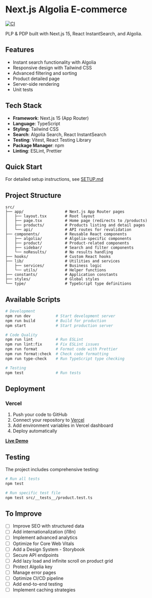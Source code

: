 # Next.js Algolia E-commerce

[![CI](https://github.com/chloeavoustin/next-algolia/actions/workflows/ci.yml/badge.svg)](https://github.com/chloeavoustin/next-algolia/actions/workflows/ci.yml)

PLP & PDP built with Next.js 15, React InstantSearch, and Algolia.

## Features

- Instant search functionality with Algolia
- Responsive design with Tailwind CSS
- Advanced filtering and sorting
- Product detailed page
- Server-side rendering
- Unit tests

## Tech Stack

- **Framework**: Next.js 15 (App Router)
- **Language**: TypeScript
- **Styling**: Tailwind CSS
- **Search**: Algolia Search, React InstantSearch
- **Testing**: Vitest, React Testing Library
- **Package Manager**: npm
- **Linting**: ESLint, Prettier

## Quick Start

For detailed setup instructions, see [SETUP.md](SETUP.md)

## Project Structure

```
src/
├── app/                  # Next.js App Router pages
│   ├── layout.tsx        # Root layout
│   ├── page.tsx          # Home page (redirects to /products)
│   ├── products/         # Products listing and detail pages
│   └── api/              # API routes for revalidation
├── components/           # Reusable React components
│   ├── algolia/          # Algolia-specific components
│   ├── product/          # Product-related components
│   ├── sidebar/          # Search and filter components
│   └── noResults/        # No results handling
├── hooks/                # Custom React hooks
├── lib/                  # Utilities and services
│   ├── services/         # Business logic
│   └── utils/            # Helper functions
├── constants/            # Application constants
├── styles/               # Global styles
└── type/                 # TypeScript type definitions
```

## Available Scripts

```bash
# Development
npm run dev           # Start development server
npm run build         # Build for production
npm start             # Start production server

# Code Quality
npm run lint          # Run ESLint
npm run lint:fix      # Fix ESLint issues
npm run format        # Format code with Prettier
npm run format:check  # Check code formatting
npm run type-check    # Run TypeScript type checking

# Testing
npm test              # Run tests
```

## Deployment

### Vercel

1. Push your code to GitHub
2. Connect your repository to [Vercel](https://vercel.com)
3. Add environment variables in Vercel dashboard
4. Deploy automatically

[**Live Demo**](https://next-algolia-git-main-chloe-jardins-projects.vercel.app/)

## Testing

The project includes comprehensive testing:

```bash
# Run all tests
npm test

# Run specific test file
npm test src/__tests__/product.test.ts
```

## To Improve

- [ ] Improve SEO with structured data
- [ ] Add internationalization (i18n)
- [ ] Implement advanced analytics
- [ ] Optimize for Core Web Vitals
- [ ] Add a Design System - Storybook
- [ ] Secure API endpoints
- [ ] Add lazy load and infinite scroll on product grid
- [ ] Protect Algolia key
- [ ] Manage error pages
- [ ] Optimize CI/CD pipeline
- [ ] Add end-to-end testing
- [ ] Implement caching strategies
